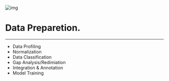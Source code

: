 
![img](https://www.macrosoftinc.ai/wp-content/uploads/2019/07/MacAI-Data-preparation-methodology.png)
# Data Preparetion.
---
* Data Profiling
* Normalization
* Data Classification
* Gap Analysis/Redimiation
* Integration & Annotation
* Model Training

